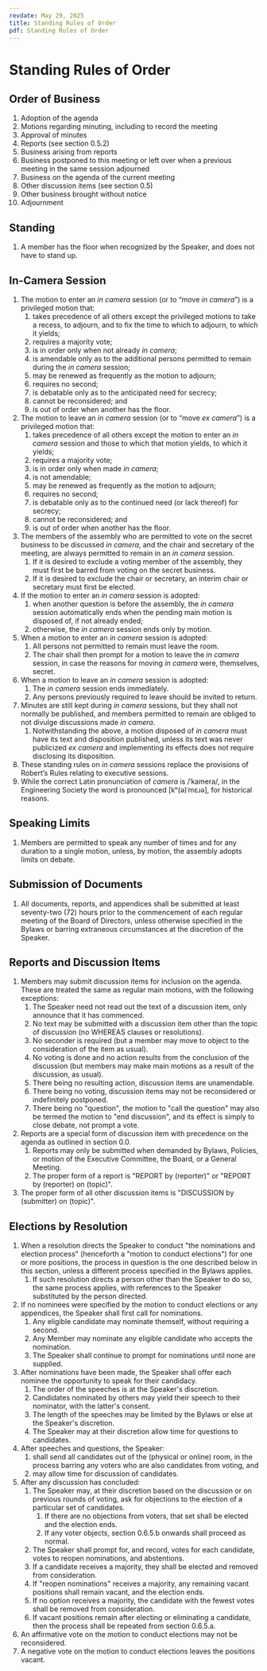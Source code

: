 ```yaml
---
revdate: May 29, 2025
title: Standing Rules of Order
pdf: Standing Rules of Order
---
```


# Standing Rules of Order

## Order of Business

1. Adoption of the agenda
1. Motions regarding minuting, including to record the meeting
1. Approval of minutes
1. Reports (see section 0.5.2)
1. Business arising from reports
1. Business postponed to this meeting or left over when a previous meeting in the same session adjourned
1. Business on the agenda of the current meeting
1. Other discussion items (see section 0.5)
1. Other business brought without notice
1. Adjournment

## Standing

1. A member has the floor when recognized by the Speaker, and does not have to stand up.

## In-Camera Session

1. The motion to enter an *in camera* session (or to “move *in camera*”) is a privileged motion that:
   1. takes precedence of all others except the privileged motions to take a recess, to adjourn, and to fix the time to which to adjourn, to which it yields;
   1. requires a majority vote;
   1. is in order only when not already *in camera*;
   1. is amendable only as to the additional persons permitted to remain during the *in camera* session;
   1. may be renewed as frequently as the motion to adjourn;
   1. requires no second;
   1. is debatable only as to the anticipated need for secrecy;
   1. cannot be reconsidered; and
   1. is out of order when another has the floor.
1. The motion to leave an *in camera* session (or to “move *ex camera*”) is a privileged motion that:
   1. takes precedence of all others except the motion to enter an *in camera* session and those to which that motion yields, to which it yields;
   1. requires a majority vote;
   1. is in order only when made *in camera*;
   1. is not amendable;
   1. may be renewed as frequently as the motion to adjourn;
   1. requires no second;
   1. is debatable only as to the continued need (or lack thereof) for secrecy;
   1. cannot be reconsidered; and
   1. is out of order when another has the floor.
1. The members of the assembly who are permitted to vote on the secret business to be discussed *in camera*, and the chair and secretary of the meeting, are always permitted to remain in an *in camera* session.
   1. If it is desired to exclude a voting member of the assembly, they must first be barred from voting on the secret business.
   1. If it is desired to exclude the chair or secretary, an interim chair or secretary must first be elected.
1. If the motion to enter an *in camera* session is adopted:
   1. when another question is before the assembly, the *in camera* session automatically ends when the pending main motion is disposed of, if not already ended;
   1. otherwise, the *in camera* session ends only by motion.
1. When a motion to enter an *in camera* session is adopted:
   1. All persons not permitted to remain must leave the room.
   1. The chair shall then prompt for a motion to leave the *in camera* session, in case the reasons for moving *in camera* were, themselves, secret.
1. When a motion to leave an *in camera* session is adopted:
   1. The *in camera* session ends immediately.
   1. Any persons previously required to leave should be invited to return.
1. Minutes are still kept during *in camera* sessions, but they shall not normally be published, and members permitted to remain are obliged to not divulge discussions made *in camera*.
   1. Notwithstanding the above, a motion disposed of *in camera* must have its text and disposition published, unless its text was never publicized *ex camera* and implementing its effects does not require disclosing its disposition.
1. These standing rules on *in camera* sessions replace the provisions of Robert’s Rules relating to executive sessions.
1. While the correct Latin pronunciation of *camera* is /ˈkamera/, in the Engineering Society the word is pronounced [kʰ(ə)ˈmɛɹə], for historical reasons.

## Speaking Limits

1. Members are permitted to speak any number of times and for any duration to a single motion, unless, by motion, the assembly adopts limits on debate.

## Submission of Documents

1. All documents, reports, and appendices shall be submitted at least seventy-two (72) hours prior to the commencement of each regular meeting of the Board of Directors, unless otherwise specified in the Bylaws or barring extraneous circumstances at the discretion of the Speaker.

## Reports and Discussion Items

1. Members may submit discussion items for inclusion on the agenda. These are treated the same as regular main motions, with the following exceptions:
   1. The Speaker need not read out the text of a discussion item, only announce that it has commenced.
   1. No text may be submitted with a discussion item other than the topic of discussion (no WHEREAS clauses or resolutions).
   1. No seconder is required (but a member may move to object to the consideration of the item as usual).
   1. No voting is done and no action results from the conclusion of the discussion (but members may make main motions as a result of the discussion, as usual).
   1. There being no resulting action, discussion items are unamendable.
   1. There being no voting, discussion items may not be reconsidered or indefinitely postponed.
   1. There being no "question", the motion to "call the question" may also be termed the motion to "end discussion", and its effect is simply to close debate, not prompt a vote.
1. Reports are a special form of discussion item with precedence on the agenda as outlined in section 0.0.
   1. Reports may only be submitted when demanded by Bylaws, Policies, or motion of the Executive Committee, the Board, or a General Meeting.
   1. The proper form of a report is "REPORT by (reporter)" or "REPORT by (reporter) on (topic)".
1. The proper form of all other discussion items is "DISCUSSION by (submitter) on (topic)".

## Elections by Resolution

1. When a resolution directs the Speaker to conduct "the nominations and election process" (henceforth a "motion to conduct elections") for one or more positions, the process in question is the one described below in this section, unless a different process specified in the Bylaws applies.
   1. If such resolution directs a person other than the Speaker to do so, the same process applies, with references to the Speaker substituted by the person directed.
1. If no nominees were specified by the motion to conduct elections or any appendices, the Speaker shall first call for nominations.
   1. Any eligible candidate may nominate themself, without requiring a second.
   1. Any Member may nominate any eligible candidate who accepts the nomination.
   1. The Speaker shall continue to prompt for nominations until none are supplied.
1. After nominations have been made, the Speaker shall offer each nominee the opportunity to speak for their candidacy.
   1. The order of the speeches is at the Speaker's discretion.
   1. Candidates nominated by others may yield their speech to their nominator, with the latter's consent.
   1. The length of the speeches may be limited by the Bylaws or else at the Speaker's discretion.
   1. The Speaker may at their discretion allow time for questions to candidates.
1. After speeches and questions, the Speaker:
   1. shall send all candidates out of the (physical or online) room, in the process barring any voters who are also candidates from voting, and
   1. may allow time for discussion of candidates.
1. After any discussion has concluded:
   1. The Speaker may, at their discretion based on the discussion or on previous rounds of voting, ask for objections to the election of a particular set of candidates.
      1. If there are no objections from voters, that set shall be elected and the election ends.
      1. If any voter objects, section 0.6.5.b onwards shall proceed as normal.
   1. The Speaker shall prompt for, and record, votes for each candidate, votes to reopen nominations, and abstentions.
   1. If a candidate receives a majority, they shall be elected and removed from consideration.
   1. If "reopen nominations" receives a majority, any remaining vacant positions shall remain vacant, and the election ends.
   1. If no option receives a majority, the candidate with the fewest votes shall be removed from consideration.
   1. If vacant positions remain after electing or eliminating a candidate, then the process shall be repeated from section 0.6.5.a.
1. An affirmative vote on the motion to conduct elections may not be reconsidered.
1. A negative vote on the motion to conduct elections leaves the positions vacant.
